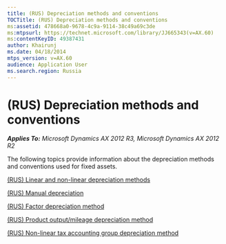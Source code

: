 ```yaml
---
title: (RUS) Depreciation methods and conventions
TOCTitle: (RUS) Depreciation methods and conventions
ms:assetid: 478668a0-9678-4c9a-9114-38c49a69c3de
ms:mtpsurl: https://technet.microsoft.com/library/JJ665343(v=AX.60)
ms:contentKeyID: 49387431
author: Khairunj
ms.date: 04/18/2014
mtps_version: v=AX.60
audience: Application User
ms.search.region: Russia
---
```


# (RUS) Depreciation methods and conventions 


_**Applies To:** Microsoft Dynamics AX 2012 R3, Microsoft Dynamics AX 2012 R2_

The following topics provide information about the depreciation methods and conventions used for fixed assets.

[(RUS) Linear and non-linear depreciation methods](rus-linear-and-non-linear-depreciation-methods.md)

[(RUS) Manual depreciation](rus-manual-depreciation.md)

[(RUS) Factor depreciation method](rus-factor-depreciation-method.md)

[(RUS) Product output/mileage depreciation method](rus-product-output-mileage-depreciation-method.md)

[(RUS) Non-linear tax accounting group depreciation method](rus-non-linear-tax-accounting-group-depreciation-method.md)

  


